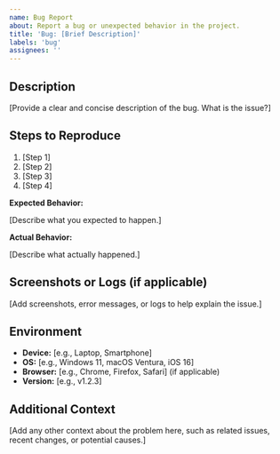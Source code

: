 ```yaml
---
name: Bug Report
about: Report a bug or unexpected behavior in the project.
title: 'Bug: [Brief Description]'
labels: 'bug'
assignees: ''
---
```


## Description

[Provide a clear and concise description of the bug. What is the issue?]

## Steps to Reproduce

1. [Step 1]
2. [Step 2]
3. [Step 3]
4. [Step 4]

**Expected Behavior:**  

[Describe what you expected to happen.]

**Actual Behavior:**  

[Describe what actually happened.]

## Screenshots or Logs (if applicable)

[Add screenshots, error messages, or logs to help explain the issue.]

## Environment

- **Device:** [e.g., Laptop, Smartphone]
- **OS:** [e.g., Windows 11, macOS Ventura, iOS 16]
- **Browser:** [e.g., Chrome, Firefox, Safari] (if applicable)
- **Version:** [e.g., v1.2.3]

## Additional Context

[Add any other context about the problem here, such as related issues, recent changes, or potential causes.]